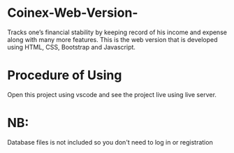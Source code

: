 # Coinex-Web-Version-
Tracks one’s financial stability by keeping record of his income and expense along with many more features. This is the web version that is developed using HTML, CSS, Bootstrap and Javascript.


# Procedure of Using

Open this project using vscode and see the project live using live server. 

# NB:
Database files is not included so you don't need to log in or registration
